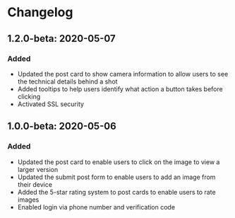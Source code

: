 # Changelog

## 1.2.0-beta: 2020-05-07

### Added

* Updated the post card to show camera information to allow users to see the technical details behind a shot
* Added tooltips to help users identify what action a button takes before clicking
* Activated SSL security

## 1.0.0-beta: 2020-05-06

### Added

* Updated the post card to enable users to click on the image to view a larger version
* Updated the submit post form to enable users to add an image from their device
* Added the 5-star rating system to post cards to enable users to rate images
* Enabled login via phone number and verification code

